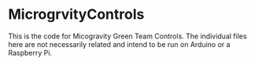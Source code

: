 # MicrogrvityControls
This is the code for Micogravity Green Team Controls. The individual files here are not necessarily related and intend to be run on Arduino or a Raspberry Pi.
